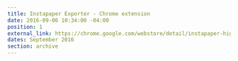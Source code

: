 ```yaml
---
title: Instapaper Exporter - Chrome extension
date: 2016-09-06 10:34:00 -04:00
position: 1
external_link: https://chrome.google.com/webstore/detail/instapaper-highlights-exp/oiklmlodhebcmaijgmheoafagfhbeohm
dates: September 2016
section: archive
---
```


